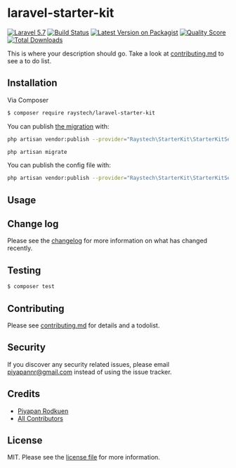 # laravel-starter-kit

[![Laravel 5.7][ico-laravel]][link-laravel]
[![Build Status][ico-build]][link-build]
[![Latest Version on Packagist][ico-version]][link-packagist]
[![Quality Score][ico-code-quality]][link-code-quality]
[![Total Downloads][ico-downloads]][link-downloads]

This is where your description should go. Take a look at [contributing.md](contributing.md) to see a to do list.

## Installation

Via Composer

``` bash
$ composer require raystech/laravel-starter-kit
```

You can publish [the migration](https://github.com/raystech/laravel-starter-kit/blob/master/database/migrations/create_starter_kit_tables.php.stub) with:

```bash
php artisan vendor:publish --provider="Raystech\StarterKit\StarterKitServiceProvider" --tag="migrations"
```

```bash
php artisan migrate
```

You can publish the config file with:

```bash
php artisan vendor:publish --provider="Raystech\StarterKit\StarterKitServiceProvider" --tag="config"
```

## Usage

## Change log

Please see the [changelog](changelog.md) for more information on what has changed recently.

## Testing

``` bash
$ composer test
```

## Contributing

Please see [contributing.md](contributing.md) for details and a todolist.

## Security

If you discover any security related issues, please email piyapannr@gmail.com instead of using the issue tracker.

## Credits

- [Piyapan Rodkuen][link-author]
- [All Contributors][link-contributors]

## License

MIT. Please see the [license file](license.md) for more information.

[ico-laravel]: https://img.shields.io/badge/Laravel-5.7-blue.svg
[ico-build]: https://travis-ci.com/raystech/laravel-starter-kit.svg?branch=master
[ico-version]: https://img.shields.io/packagist/v/raystech/laravel-starter-kit.svg
[ico-downloads]: https://img.shields.io/packagist/dt/raystech/laravel-starter-kit.svg
[ico-travis]: https://img.shields.io/travis/raystech/laravel-starter-kit/master.svg
[ico-styleci]: https://styleci.io/repos/12345678/shield
[ico-code-quality]: https://img.shields.io/scrutinizer/g/raystech/laravel-starter-kit.svg?b=master

[link-laravel]: http://laravel.com
[link-build]: https://travis-ci.com/raystech/laravel-starter-kit
[link-packagist]: https://packagist.org/packages/raystech/laravel-starter-kit
[link-downloads]: https://packagist.org/packages/raystech/laravel-starter-kit
[link-code-quality]: https://scrutinizer-ci.com/g/raystech/laravel-starter-kit

[link-author]: https://github.com/raystech
[link-contributors]: ../../contributors]